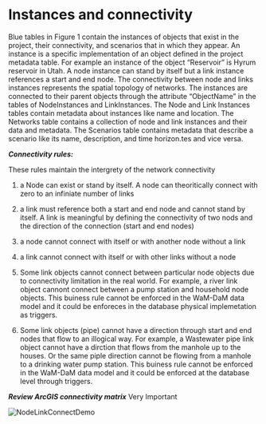 Instances and connectivity
=========
Blue tables in Figure 1 contain the instances of objects that exist in the project, their connectivity, and scenarios that in which they appear. An instance is a specific implementation of an object defined in the project metadata table. For example an instance of the object “Reservoir” is Hyrum reservoir in Utah. A node instance can stand by itself but a link instance references a start and end node. The connectivity between node and links instances represents the spatial topology of networks. The instances are connected to their parent objects through the attribute “ObjectName” in the tables of NodeInstances and LinkInstances. The Node and Link Instances tables contain metadata about instances like name and location. The Networks table contains a collection of node and link instances and their data and metadata. The Scenarios table contains metadata that describe a scenario like its name, description, and time horizon.tes and vice versa. 


***Connectivity rules:***<p>
These rules maintain the intergrety of the network connectivity <p>
1. a Node can exist or stand by itself. A node can theoritically connect with zero to an infiniate number of links <p>
2. a link must reference both a start and end node and cannot stand by itself. A link is meaningful by defining the connectivity of two nods and the direction of the connection (start and end nodes) <p>
3. a node cannot connect with itself or with another node without a link <p>
4. a link cannot connect with itself or with other links without a node <p>
5. Some link objects cannot connect between particular node objects due to connectivity limitation in the real world. For example, a river link object cannont connect between a pump station and household node objects. This buiness rule cannot be enforced in the WaM-DaM data model and it could be enforeces in the database physical implemetation as triggers. <p>
6. Some link objects (pipe) cannot have a direction through start and end nodes that flow to an illogical way. For example, a Wastewater pipe link object cannot have a dirction that flows from the manhole up to the houses. Or the same piple direction cannot be flowing from a manhole to a drinking water pump station. This buiness rule cannot be enforced in the WaM-DaM data model and it could be enforced at the database level through triggers. 

***Review ArcGIS connectivity matrix*** Very Important  


![NodeLinkConnectDemo](https://github.com/amabdallah/WaMDaM/blob/master/Figures/NodeLinkConnectDemo.jpg)
